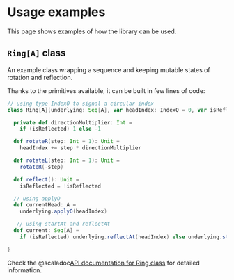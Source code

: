 # Usage examples

This page shows examples of how the library can be used.

##  `Ring[A]` class

An example class wrapping a sequence and keeping mutable states of rotation and reflection.

Thanks to the primitives available, it can be built in few lines of code:

```scala
// using type IndexO to signal a circular index
class Ring[A](underlying: Seq[A], var headIndex: IndexO = 0, var isReflected: Boolean = false ) {

  private def directionMultiplier: Int =
    if (isReflected) 1 else -1

  def rotateR(step: Int = 1): Unit =
    headIndex += step * directionMultiplier

  def rotateL(step: Int = 1): Unit =
    rotateR(-step)

  def reflect(): Unit =
    isReflected = !isReflected

  // using applyO
  def currentHead: A =
    underlying.applyO(headIndex)

   // using startAt and reflectAt
  def current: Seq[A] =
    if (isReflected) underlying.reflectAt(headIndex) else underlying.startAt(headIndex)

}

```

Check the @scaladoc[API documentation for Ring class](io.github.scala_tessella.ring_seq.examples.Ring) for detailed information.
